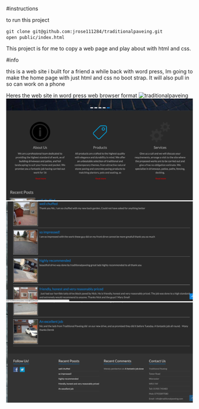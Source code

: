 #instructions

to run this project

```
git clone git@github.com:jrose111284/traditionalpaveing.git
open public/index.html
```
This project is for me to copy a web page and play about with html and css.


#info

this is a web site i built for a friend a while back with word press, Im going to make the home page with just html and css no boot strap. It will also pull in so can work on a phone

Heres the web site in word press web browser format
![traditionalpaveing](public/images/website/part1.png)
![traditionalpaveing](public/images/website/part2.png)
![traditionalpaveing](public/images/website/part3.png)
![traditionalpaveing](public/images/website/part4.png)

